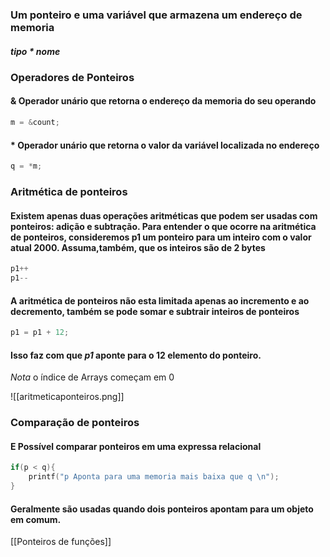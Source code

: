### Um ponteiro e uma variável que armazena um endereço de memoria

##### tipo * nome

### Operadores de Ponteiros
#### & Operador unário que retorna o endereço da memoria do seu operando

``` c
m = &count;
```

#### * Operador unário que retorna o valor da variável localizada no endereço

``` c
q = *m;
```


### Aritmética de ponteiros

#### Existem apenas duas operações aritméticas que podem ser usadas com ponteiros: adição e subtração. Para entender o que ocorre na aritmética de ponteiros, consideremos p1 um ponteiro para um inteiro com o valor atual 2000. Assuma,também, que os inteiros são de 2 bytes

``` c
p1++
p1--
```

#### A aritmética de ponteiros não esta limitada apenas ao incremento e ao decremento, também se pode somar e subtrair inteiros de ponteiros

``` c
p1 = p1 + 12;
```

#### Isso faz com que *p1*  aponte para o 12 elemento do ponteiro.

*Nota*
o índice de Arrays começam em 0


![[aritmeticaponteiros.png]]

### Comparação de ponteiros
#### E Possível comparar ponteiros em uma expressa relacional

``` C
if(p < q){
	printf("p Aponta para uma memoria mais baixa que q \n");
}
```
#### Geralmente são usadas quando dois ponteiros apontam para um objeto em comum.


[[Ponteiros de funções]]